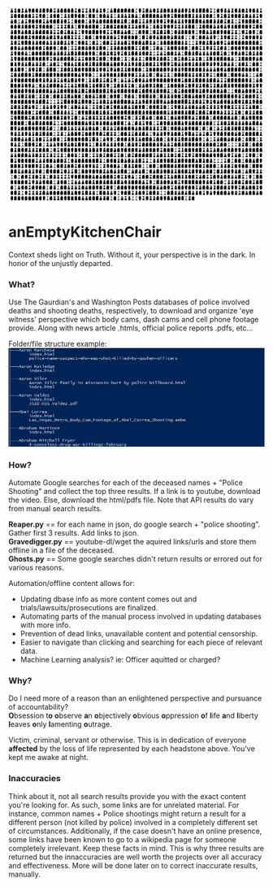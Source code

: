<img src='https://github.com/BiTinerary/anEmptyKitchenChair/blob/master/Graveyard/Cemetery.png'>

# anEmptyKitchenChair
Context sheds light on Truth. Without it, your perspective is in the dark. In honor of the unjustly departed.

### What?
Use The Gaurdian's and Washington Posts databases of police involved deaths and shooting deaths, respectively, to download and organize 'eye witness' perspective which body cams, dash cams and cell phone footage provide. Along with news article .htmls, official police reports .pdfs, etc...  
  
Folder/file structure example:
<img src='https://github.com/BiTinerary/anEmptyKitchenChair/blob/master/Graveyard/treeExample.png?raw=true'>

### How?
Automate Google searches for each of the deceased names + "Police Shooting" and collect the top three results. If a link is to youtube, download the video. Else, download the html/pdfs file. Note that API results do vary from manual search results.

**Reaper.py** == for each name in json, do google search + "police shooting". Gather first 3 results. Add links to json.  
**Gravedigger.py** == youtube-dl/wget the aquired links/urls and store them offline in a file of the deceased.  
**Ghosts.py** == Some google searches didn't return results or errored out for various reasons.  

Automation/offline content allows for:
* Updating dbase info as more content comes out and trials/lawsuits/prosecutions are finalized.
* Automating parts of the manual process involved in updating databases with more info.
* Prevention of dead links, unavailable content and potential censorship.
* Easier to navigate than clicking and searching for each piece of relevant data.
* Machine Learning analysis? ie: Officer aquitted or charged?

### Why?

Do I need more of a reason than an enlightened perspective and pursuance of accountability?  
**O**bsession t**o** **o**bserve **a**n **o**bjectively **o**bvious **o**ppression **o**f **l**ife **a**nd **l**iberty **l**eaves **o**nly **l**amenting **o**utrage.

Victim, criminal, servant or otherwise. This is in dedication of everyone **affected** by the loss of life represented by each headstone above. You've kept me awake at night.

### Inaccuracies
Think about it, not all search results provide you with the exact content you're looking for. As such, some links are for unrelated material. For instance, common names + Police shootings might return a result for a different person (not killed by police) involved in a completely different set of circumstances. Additionally, if the case doesn't have an online presence, some links have been known to go to a wikipedia page for someone completely irrelevant. Keep these facts in mind. This is why three results are returned but the innaccuracies are well worth the projects over all accuracy and effectiveness. More will be done later on to correct inaccurate results, manually.
